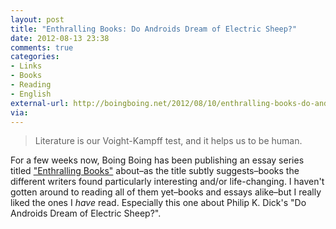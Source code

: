 ```yaml
---
layout: post
title: "Enthralling Books: Do Androids Dream of Electric Sheep?"
date: 2012-08-13 23:38
comments: true
categories: 
- Links
- Books
- Reading
- English
external-url: http://boingboing.net/2012/08/10/enthralling-books-do-androids.html
via:
---
```

> Literature is our Voight-Kampff test, and it helps us to be human.

For a few weeks now, Boing Boing has been publishing an essay series titled ["Enthralling Books"]( http://boingboing.net/tag/enthralling-books ) about–as the title subtly suggests–books the different writers found particularly interesting and/or life-changing. I haven't gotten around to reading all of them yet–books and essays alike–but I really liked the ones I *have* read. Especially this one about Philip K. Dick's "Do Androids Dream of Electric Sheep?".